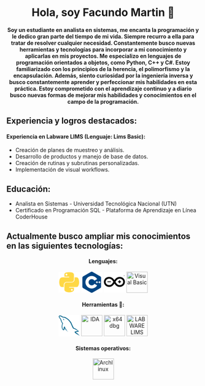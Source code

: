 <div id="header" align="center">
  <h1 align="center">Hola, soy Facundo Martin 👋</h1>
  <h4 align="center">Soy un estudiante en analista en sistemas, me encanta la programación y le dedico gran parte del tiempo de mi vida. Siempre recurro a ella para tratar de resolver cualquier necesidad. Constantemente busco nuevas herramientas y tecnologías para incorporar a mi conocimiento y aplicarlas en mis proyectos. Me especializo en lenguajes de programación orientados a objetos, como Python, C++ y C#. Estoy familiarizado con los principios de la herencia, el polimorfismo y la encapsulación. Además, siento curiosidad por la ingeniería inversa y busco constantemente aprender y perfeccionar mis habilidades en esta práctica. Estoy comprometido con el aprendizaje continuo y a diario busco nuevas formas de mejorar mis habilidades y conocimientos en el campo de la programación.

<h2 align="left">Experiencia y logros destacados:</h2>
<h4 align="left">Experiencia en Labware LIMS (Lenguaje: Lims Basic):</h4>
    <ul align="left">
      <li>Creación de planes de muestreo y análisis.</li>
      <li>Desarrollo de productos y manejo de base de datos.</li>
      <li>Creación de rutinas y subrutinas personalizadas.</li>
      <li>Implementación de visual workflows.</li>
    </ul>
    
  <h2 align="left">Educación:</h2>
    <ul align="left">
      <li>Analista en Sistemas - Universidad Tecnológica Nacional (UTN)</li>
      <li>Certificado en Programación SQL - Plataforma de Aprendizaje en Línea CoderHouse</li>
    </ul>

  <h2 align="left">Actualmente busco ampliar mis conocimientos en las siguientes tecnologías:</h2>
  <div id="div2" align="center">
    <h4>Lenguajes:</h4>
    <img src="https://github.com/devicons/devicon/blob/master/icons/python/python-plain.svg" title="Python" width="55" height="55">
    <img src="https://github.com/devicons/devicon/blob/master/icons/cplusplus/cplusplus-plain.svg" title="C++" width="55" height="55">
    <img src="https://github.com/devicons/devicon/blob/master/icons/arduino/arduino-plain.svg" title="Arduino" width="55" height="55">
    <img src="https://uxwing.com/wp-content/themes/uxwing/download/file-and-folder-type/vb-file-icon.png" title="Visual Basic" width="55" height="55"> 
    <h4>Herramientas 🔧:</h4>
    <img src="https://github.com/devicons/devicon/blob/master/icons/mysql/mysql-plain.svg" title="MySql" width="55" height="55">
    <img src="https://i.ibb.co/Px9LcTq/IDA-fotor-bg-remover-20230605202953-2.png" title="IDA" width="55" height="55">
    <img src="https://i.ibb.co/pJK3rR0/j-P926-AXC-400x400-transformed.png" title="x64 dbg" width="55" height="55">
    <img src="https://www.labware.com/hs-fs/hubfs/_LabWare.com/Global/Logos/LabWare%20Corporate%20Logo%20White.png?width=250&height=143&name=LabWare%20Corporate%20Logo%20White.png" title="LABWARE LIMS" width="55" height="55"> 
    <h4>Sistemas operativos:</h4>
    <img src="https://i.ibb.co/GsKWyj3/pngwing-com.png" title="Archlinux" width="55" height="55">  
  
